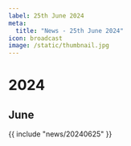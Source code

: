 ```yaml
---
label: 25th June 2024
meta:
  title: "News - 25th June 2024"
icon: broadcast
image: /static/thumbnail.jpg
---
```


# 2024
## June

{{ include "news/20240625" }}